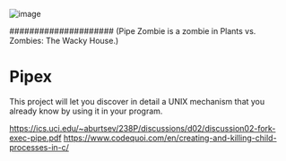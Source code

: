 ![image](https://github.com/user-attachments/assets/84e2b236-69ef-4eae-a9d6-6f24ad3516f1)

##################### (Pipe Zombie is a zombie in Plants vs. Zombies: The Wacky House.)

# Pipex
This project will let you discover in detail a UNIX mechanism that you already know by using it in your program.

https://ics.uci.edu/~aburtsev/238P/discussions/d02/discussion02-fork-exec-pipe.pdf
https://www.codequoi.com/en/creating-and-killing-child-processes-in-c/

